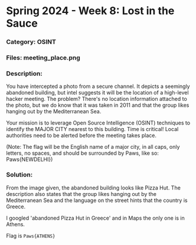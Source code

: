 # Spring 2024 - Week 8: Lost in the Sauce

### Category: OSINT

### Files: meeting_place.png

### Description: 
You have intercepted a photo from a secure channel. It depicts a seemingly abandoned building, but intel suggests it will be the location of a high-level hacker meeting. The problem? There's no location information attached to the photo, but we do know that it was taken in 2011 and that the group likes hanging out by the Mediterranean Sea.

Your mission is to leverage Open Source Intelligence (OSINT) techniques to identify the MAJOR CITY nearest to this building. Time is critical! Local authorities need to be alerted before the meeting takes place.

(Note: The flag will be the English name of a major city, in all caps, only letters, no spaces, and should be surrounded by Paws, like so: Paws{NEWDELHI})

### Solution:
From the image given, the abandoned building looks like Pizza Hut. The description also states that the group likes hanging out by the Mediterranean Sea and the language on the street hints that the country is Greece. 

I googled 'abandoned Pizza Hut in Greece' and in Maps the only one is in Athens.

Flag is `Paws{ATHENS}`

